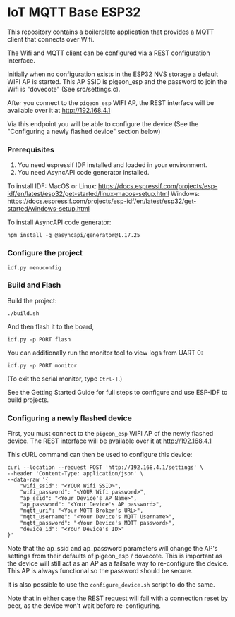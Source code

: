 # IoT MQTT Base ESP32

This repository contains a boilerplate application that provides a MQTT client that connects over Wifi.

The Wifi and MQTT client can be configured via a REST configuration interface.

Initially when no configuration exists in the ESP32 NVS storage a default WIFI AP is started.  This AP SSID is
pigeon_esp and the password to join the Wifi is "dovecote" (See src/settings.c).

After you connect to the `pigeon_esp` WIFI AP, the REST interface will be available over it at http://192.168.4.1

Via this endpoint you will be able to configure the device (See the "Configuring a newly flashed device" section below)

### Prerequisites

1. You need espressif IDF installed and loaded in your environment.
2. You need AsyncAPI code generator installed.

To install IDF:
MacOS or Linux: https://docs.espressif.com/projects/esp-idf/en/latest/esp32/get-started/linux-macos-setup.html
Windows: https://docs.espressif.com/projects/esp-idf/en/latest/esp32/get-started/windows-setup.html

To install AsyncAPI code generator:

```
npm install -g @asyncapi/generator@1.17.25
```

### Configure the project

```
idf.py menuconfig
```

### Build and Flash

Build the project:
```
./build.sh
```
 
And then flash it to the board, 

```
idf.py -p PORT flash 
```

You can additionally run the monitor tool to view logs from UART 0:

```
idf.py -p PORT monitor
```

(To exit the serial monitor, type ``Ctrl-]``.)

See the Getting Started Guide for full steps to configure and use ESP-IDF to build projects.

### Configuring a newly flashed device

First, you must connect to the `pigeon_esp` WIFI AP of the newly flashed device.
The REST interface will be available over it at http://192.168.4.1

This cURL command can then be used to configure this device:
```
curl --location --request POST 'http://192.168.4.1/settings' \
--header 'Content-Type: application/json' \
--data-raw '{
    "wifi_ssid": "<YOUR Wifi SSID>",
    "wifi_password": "<YOUR Wifi password>",
    "ap_ssid": "<Your Device's AP Name>",
    "ap_password": "<Your Device's AP password>",
    "mqtt_uri": "<Your MQTT Broker's URL>",
    "mqtt_username": "<Your Device's MQTT Username>",
    "mqtt_password": "<Your Device's MQTT password>",
    "device_id": "<Your Device's ID>"
}'
```

Note that the ap_ssid and ap_password parameters will change the AP's settings from their defaults of 
pigeon_esp / dovecote.  This is important as the device will still act as an AP as a failsafe way to re-configure the
device.  This AP is always functional so the password should be secure.

It is also possible to use the `configure_device.sh` script to do the same.

Note that in either case the REST request will fail with a connection reset by peer, as the device won't wait before
re-configuring.